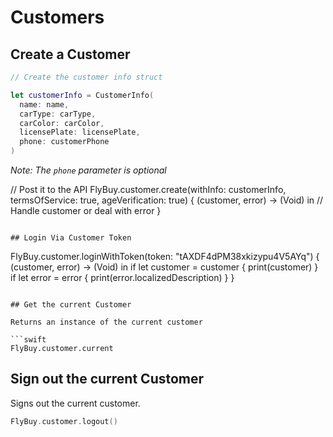# Customers

## Create a Customer

```swift
// Create the customer info struct

let customerInfo = CustomerInfo(
  name: name,
  carType: carType,
  carColor: carColor,
  licensePlate: licensePlate,
  phone: customerPhone
)
```

_Note: The `phone` parameter is optional_

// Post it to the API
FlyBuy.customer.create(withInfo: customerInfo, termsOfService: true, ageVerification: true) { (customer, error) -> (Void) in
  // Handle customer or deal with error
}
```

## Login Via Customer Token
```
FlyBuy.customer.loginWithToken(token: "tAXDF4dPM38xkizypu4V5AYq") { (customer, error) -> (Void) in
  if let customer = customer {
    print(customer)
  }
  if let error = error {
    print(error.localizedDescription)
  }
}
```

## Get the current Customer

Returns an instance of the current customer

```swift
FlyBuy.customer.current
```

## Sign out the current Customer

Signs out the current customer.

```swift
FlyBuy.customer.logout()
```
